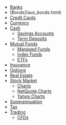 <ul id="MenuV">
	<li><a href="aus_banks.html">Banks</a></li>
	<li>[Bonds](aus_bonds.html)</li>
	<li><a href="aus_creditcards.html">Credit Cards</a></li>
	<li><a href="aus_currency.html">Currency</a></li>
	<li><a href="aus_cash.html">Cash</a>
		<ul>
			<li><a href="aus_savings.html">Savings Accounts</a></li>
			<li><a href="aus_termdeposits.html">Term Deposits</a></li>
		</ul>
	</li>
	<li><a href="aus_mutualfunds.html">Mutual Funds</a>
		<ul>
			<li><a href="aus_managedfunds.html">Managed Funds</a></li>
			<li><a href="aus_indexfunds.html">Index Funds</a></li>
			<li><a href="aus_etfs.html">ETFs</a></li>
		</ul>
	</li>
	<li><a href="aus_insurance.html">Insurance</a></li>
	<li><a href="aus_options.html">Options</a></li>
	<li><a href="aus_realestate.html">Real Estate</a></li>
	<li><a href="aus_stockmarket.html">Stock Market</a>
		<ul>
			<li><a href="aus_stockcharts.html">Charts</a></li>
			<li><a href="aus_stocknetquote.html">NetQuote Charts</a></li>
			<li><a href="aus_stockyahoo.html">Yahoo Charts</a></li>
		</ul>
	</li>
	<li><a href="aus_superannuation.html">Superannuation</a></li>
	<li><a href="aus_tax.html">Tax</a></li>
	<li><a href="aus_trading.html">Trading</a><ul>
		<li><a href="aus_cfds.html">CFDs</a></li>
	</ul>
	</li>
</ul>